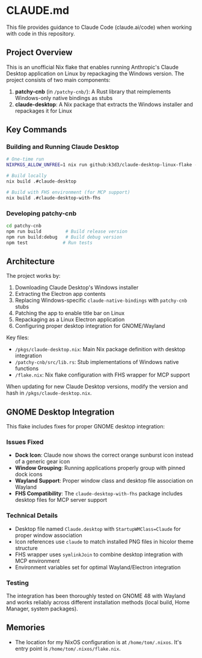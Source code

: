 # CLAUDE.md

This file provides guidance to Claude Code (claude.ai/code) when working with code in this repository.

## Project Overview

This is an unofficial Nix flake that enables running Anthropic's Claude Desktop application on Linux by repackaging the Windows version. The project consists of two main components:

1. **patchy-cnb** (in `/patchy-cnb/`): A Rust library that reimplements Windows-only native bindings as stubs
2. **claude-desktop**: A Nix package that extracts the Windows installer and repackages it for Linux

## Key Commands

### Building and Running Claude Desktop

```bash
# One-time run
NIXPKGS_ALLOW_UNFREE=1 nix run github:k3d3/claude-desktop-linux-flake --impure

# Build locally
nix build .#claude-desktop

# Build with FHS environment (for MCP support)
nix build .#claude-desktop-with-fhs
```

### Developing patchy-cnb

```bash
cd patchy-cnb
npm run build         # Build release version
npm run build:debug   # Build debug version
npm test             # Run tests
```

## Architecture

The project works by:

1. Downloading Claude Desktop's Windows installer
2. Extracting the Electron app contents
3. Replacing Windows-specific `claude-native-bindings` with `patchy-cnb` stubs
4. Patching the app to enable title bar on Linux
5. Repackaging as a Linux Electron application
6. Configuring proper desktop integration for GNOME/Wayland

Key files:

- `/pkgs/claude-desktop.nix`: Main Nix package definition with desktop integration
- `/patchy-cnb/src/lib.rs`: Stub implementations of Windows native functions
- `/flake.nix`: Nix flake configuration with FHS wrapper for MCP support

When updating for new Claude Desktop versions, modify the version and hash in `/pkgs/claude-desktop.nix`.

## GNOME Desktop Integration

This flake includes fixes for proper GNOME desktop integration:

### Issues Fixed

- **Dock Icon**: Claude now shows the correct orange sunburst icon instead of a generic gear icon
- **Window Grouping**: Running applications properly group with pinned dock icons
- **Wayland Support**: Proper window class and desktop file association on Wayland
- **FHS Compatibility**: The `claude-desktop-with-fhs` package includes desktop files for MCP server support

### Technical Details

- Desktop file named `Claude.desktop` with `StartupWMClass=Claude` for proper window association
- Icon references use `claude` to match installed PNG files in hicolor theme structure
- FHS wrapper uses `symlinkJoin` to combine desktop integration with MCP environment
- Environment variables set for optimal Wayland/Electron integration

### Testing

The integration has been thoroughly tested on GNOME 48 with Wayland and works reliably across different installation methods (local build, Home Manager, system packages).

## Memories

- The location for my NixOS configuration is at `/home/tom/.nixos`. It's entry point is `/home/tom/.nixos/flake.nix`.
